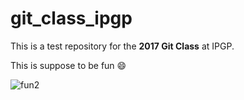 # git_class_ipgp

This is a test repository for the **2017 Git Class** at IPGP.

This is suppose to be fun :smile:

![fun2](http://www.fenoweb.com/sites/www.fenoweb.com/files/styles/medium/public/geek-3.jpg?itok=WeUKYzwJ)
